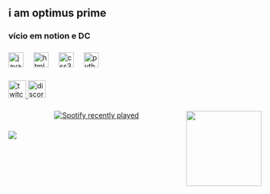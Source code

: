 
<h2 align="left">i am optimus prime</h2>

### vício em notion e DC


###

<div align="left">
  <img src="https://cdn.jsdelivr.net/gh/devicons/devicon/icons/javascript/javascript-original.svg" height="30" alt="javascript logo"  />
  <img width="12" />
  <img src="https://cdn.jsdelivr.net/gh/devicons/devicon/icons/html5/html5-original.svg" height="30" alt="html5 logo"  />
  <img width="12" />
  <img src="https://cdn.jsdelivr.net/gh/devicons/devicon/icons/css3/css3-original.svg" height="30" alt="css3 logo"  />
  <img width="12" />
  <img src="https://cdn.jsdelivr.net/gh/devicons/devicon/icons/python/python-original.svg" height="30" alt="python logo"  />
</div>

###

<div align="left">
  <a href="https://www.twitch.tv/blancapaula" target="_blank">
    <img src="https://img.shields.io/static/v1?message=Twitch&logo=twitch&label=&color=9146FF&logoColor=white&labelColor=&style=for-the-badge" height="35" alt="twitch logo"  />
  </a>
  <a href="764378510306443294" target="_blank">
    <img src="https://img.shields.io/static/v1?message=Discord&logo=discord&label=&color=7289DA&logoColor=white&labelColor=&style=for-the-badge" height="35" alt="discord logo"  />
  </a>
</div>

###

<img align="right" height="150" src="https://i.pinimg.com/originals/87/f1/d7/87f1d760b1e13d097d1e604fb8e1de48.jpg"  />

###

<div align="center">
  <a href="https://open.spotify.com/user/	jiff2zhslnjfnbvdq2te46jjb">
    <img src="https://spotify-recently-played-readme.vercel.app/api?count=1&unique=true" alt="Spotify recently played"  />
  </a>
</div>

###

![](https://media.tenor.com/yFpY8naLlKkAAAAC/nezuko-kimetsu-no-yaiba.gif)
